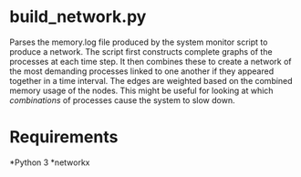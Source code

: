 # build_network.py
Parses the memory.log file produced by the system monitor script to produce a network.
The script first constructs complete graphs of the processes at each time step.
It then combines these to create a network of the most demanding processes linked to
one another if they appeared together in a time interval.  The edges are weighted based
on the combined memory usage of the nodes.  This might be useful for looking at which
*combinations* of processes cause the system to slow down.
# Requirements
*Python 3
*networkx